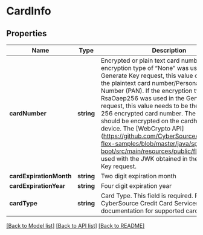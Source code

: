 # CardInfo

## Properties
Name | Type | Description | Notes
------------ | ------------- | ------------- | -------------
**cardNumber** | **string** | Encrypted or plain text card number. If the encryption type of “None” was used in the Generate Key request, this value can be set to the plaintext card number/Personal Account Number (PAN). If the encryption type of RsaOaep256 was used in the Generate Key request, this value needs to be the RSA OAEP 256 encrypted card number. The card number should be encrypted on the cardholders’ device. The [WebCrypto API] (https://github.com/CyberSource/cybersource-flex-samples/blob/master/java/spring-boot/src/main/resources/public/flex.js) can be used with the JWK obtained in the Generate Key request. | [optional] 
**cardExpirationMonth** | **string** | Two digit expiration month | [optional] 
**cardExpirationYear** | **string** | Four digit expiration year | [optional] 
**cardType** | **string** | Card Type. This field is required. Refer to the CyberSource Credit Card Services documentation for supported card types. | [optional] 

[[Back to Model list]](../README.md#documentation-for-models) [[Back to API list]](../README.md#documentation-for-api-endpoints) [[Back to README]](../README.md)


